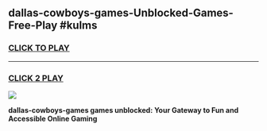 
## dallas-cowboys-games-Unblocked-Games-Free-Play #kulms
<h3>
<a href="https://us.freeplayer.one?title=dallas-cowboys-games&ref=9M">CLICK TO PLAY</a></h3>
<hr>

<h3>
<a href="https://us.freeplayer.one?title=dallas-cowboys-games&ref=9M">CLICK 2 PLAY</a>
  
</h3>

<a href="https://us.freeplayer.one?title=dallas-cowboys-games&ref=9M"><img src="https://clearcache.store/games.png"></a>


**dallas-cowboys-games games unblocked: Your Gateway to Fun and Accessible Online Gaming**
